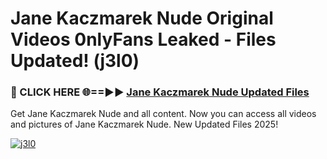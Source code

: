 # Jane Kaczmarek Nude Original Videos 0nlyFans Leaked - Files Updated! (j3l0)

<h3>🔴 CLICK HERE 🌐==►► <a href="https://tinyurl.com/5h6xmrr3" rel="nofollow">Jane Kaczmarek Nude Updated Files</a></h3>

Get Jane Kaczmarek Nude and all content. Now you can access all videos and pictures of Jane Kaczmarek Nude. New Updated Files 2025!

[![j3l0](https://i.imgur.com/KVD873Z.gif)](https://tinyurl.com/5h6xmrr3)
